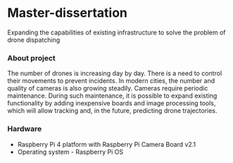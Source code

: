# Master-dissertation
Expanding the capabilities of existing infrastructure to solve the problem of drone dispatching

### About project
The number of drones is increasing day by day. There is a need to control their movements to prevent incidents. In modern cities, the number and quality of cameras is also growing steadily.
Cameras require periodic maintenance. During such maintenance, it is possible to expand existing functionality by adding inexpensive boards and image processing tools, which will allow tracking and, in the future, predicting drone trajectories.

### Hardware
- Raspberry Pi 4 platform with Raspberry Pi Camera Board v2.1
- Operating system - Raspberry Pi OS
